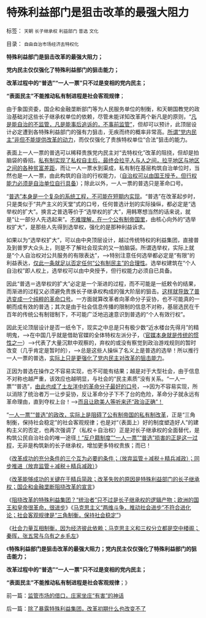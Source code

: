 # 特殊利益部门是狙击改革的最强大阻力

标签： `天朝` `长子继承权` `利益部门` `普选` `文化` 

目录： `自由自治市场经济去特权化`

**特殊利益部门是狙击改革的最强大阻力；**

**党内民主仅仅强化了特殊利益部门的狙击能力；**

**改革过程中的“普选”“一人一票”只不过是变相的党内民主；**

**“表面民主”不能推动私有制进程是社会客观规律**；

由于象国资委，国企和金融垄断部门等为人民服务单位的制衡，和天朝国教党的政治基础对这些长子继承权单位的依赖，尽管未能详知改革两个新凡是的原则，“[凡是能自治的不监管，凡是能事后追诉的，不事前监管”](../../../2012/9/14/西方政府无权监管社会；“监管”是警察国家的观念.md)，但却可以预计，此顶层设计必定遭到各特殊利益部门的强有力狙击，无疾而终的概率非常高。[所谓“党内民主”非但不能提供改革的动力](../../../2012/4/1/封建制度不是顶层设计的结果，中世纪德国是人民共和国.md)，而仅仅强化了贵族特权单位“合法”狙击的能力。

表面上一人一票的普选可以稀释贵族党内民主对“去特权化”改革的阻挠，但却是拍脑袋的昏招。[私有制实现了私权自主后，最终会拉平人与人之间，拉平地区与地区之间的各种贫富差距](../../../2009/10/26/民主和人权，就是“允许一部分人先富起来”.md)，而让一人一票水到渠成，私有制在基层构筑自治单位时，当然也是一人一票，由此构筑的自治的行权能力，（[自治权可以由国王授予，但行权能力必须是自治单位自行具备](../../../2012/9/20/没有城市自治权的Citizen仅指臣民.md)）；除此以外，一人一票的普选只是革命口号。

“[普选”本身是一个复杂的系统工程，不可能在短期内实现](../../../2009/3/2/人性本私；民主不是治腐败的速效灵丹.md)。“普选”在改革起步时，只是类似于“共产主义的天堂”式的口号，任何普选计划的实际操纵，都必定是“选举权的扩大”。换言之普选等价于“选举权的扩大”，用韩寒想当然的话来说，就是“让一部分人先选起来”。[不难理解，在一个公有制帝国里](../../../2012/9/12/与人权分离的自由叫法西斯主义.md)，由核心向外的“选举权扩大”，是那些人先得到选举权，强化的是那种利益诉求。

如果以为“选举权扩大”，可以由中央顶层设计，越过传统特权的利益集团，直接普及到普罗大众头上，则是不了解社会现实的又一拍脑袋。所谓选举权，实际上就是“个人自治权对公共服务的有限表达”，——>特别注意任何选举都必定是“有限”的利益表达，[仅此一条就足以否定任何“公有制民主”的合理性](../../../2012/6/16/世袭君主制是民主集中的逻辑必然；关住权力的“笼子”是什么？.md)。选举权建筑在“个人自治权”即人权上，选举权可以由中央授予，但行权能力必须自已具备。

因此“普选＝选举权的扩大”必定是一个渐进的过程，而不可能是一纸敕令的结果，而渐进的过程又必须避免贵族长子继承权构成的强大阶层的狙击。[这样就导致了普选变成一个纯粹的革命口号](../../../2012/9/9/民主启航于独裁，不会泊岸于普选.md)。一方面就算改革者向革命分子妥协，也不可能真的一朝而成有效的普选；其次是由于社会信息传播的限制的信息不对称，基层选民在千百年的传统公有制钳制下，不可能广泛地迅速意识到普选的“个人有效行权”。

因此无论顶层设计是否一纸令下，现实之中总是只有极少数“近水楼台先得月”的精明鬼，——>在中国几乎就是借助官媒的全体特权左派分子，（[官媒本身就是传统的惯性之一](../../../2010/3/13/历史惯性耗尽文明才能“升级”.md)）——>代表了大量沉默中观察的，弃权的或没有察觉到政治游戏规则的暂时改变（几乎肯定是暂时的），——>总是这些人操纵了名义上是普选的选举！所以推行一人一票的普选，[实际上只是更强化了党内民主对改革的狙击能力](../../../2012/6/6/汪洋同志的“工会选举”不是“社区自治”.md)。

正因为普选在操作之不容易实现，也不可能有结果；越是对于大型社会，由于信息不对称也越严重，该效应也越明显，与社会的“民主素质”没有关系。“一人一票”“普选”，[由此也成了土左洋中的革命分子最好的口号](../../../2012/2/11/言论管制对极端分子无效，文人普遍性严重左倾.md)，——>因为不容易实现，所以消除了统治者万一让步妥协，反让革命分子下不了台的危险，革命分子就永远有革命理由，直到夺权上台！——>[而且让欧美人等听来还“政治正确”！](../../../2011/10/27/所谓的“人民群众运动”，绝大部分是民粹运动.md)

“[一人一票”“普选”的政改，实际上是阻碍了公有制帝国的私有制改革](../../../2012/2/10/广泛的网络暴力，米塞斯，茅于轼，韩寒……；.md)，正是“三角制衡，保持社会稳定”的社会客观规律；也是对“（表面上）好的制度塑造好人”的建构主义的否定，也再次强调了（私权＋自治权）正是对长子继承权的全面替代，是构筑公民自治社会的唯一途径[！“反户籍制度”“一人一票”“普选”损害的正是这一过程](../../../2009/10/26/地区差别是户籍制度合理性的充分理由.md)，无非是构筑新的长子继承权，增加更多特权贵族；而已！





《[改革成功的充分条件的三个互为必要的条件；（放弃监管＋减税＋精兵减政）；同步推进（放弃监管＋减税＋精兵减政）](../../../2012/10/15/（放弃监管＋减税＋精兵减政）互为必要条件.md)》

《[改革能够成功的关键在于精兵简政；改革失败的原因是特殊利益部门的长子继承权；国企和金融垄断阻挠改革的宣言](../../../2012/10/15/改革能够成功的关键在于精兵简政.md)》

《[阻挠改革的特殊利益集团？“统治者”只不过是长子继承权的逻辑产物；欧洲的国王和皇帝很革命，很进步](../../../2012/10/15/欧洲的国王和皇帝很革命，很进步.md)》《[马克思主义“两维斗争，推动社会进步”不符合进化论；社会客观规律是“三角制衡，保持社会稳定”](../../../2012/10/16/君主创设长子继承权后，被贵族挟制；.md)》

《[社会力量互相制衡，因为经济彼此依赖；马克思主义和三权分立都是空中楼阁；秦晖，张五常与乌有之乡毛左](../../../2012/10/16/马克思主义和三权分立都是空中楼阁；.md)》

《**特殊利益部门是狙击改革的最强大阻力；党内民主仅仅强化了特殊利益部门的狙击能力；**

**改革过程中的“普选”“一人一票”只不过是变相的党内民主；**

**“表面民主”不能推动私有制进程是社会客观规律**；》

前一篇：[监管市场的借口，庄家坐庄“有害”的神话](../../../2012/10/16/监管市场的借口，庄家坐庄“有害”的神话.md)

后一篇：[除了暴露特殊利益集团，改革初期什么也改变不了](../../../2012/10/17/除了暴露特殊利益集团，改革初期什么也改变不了.md)